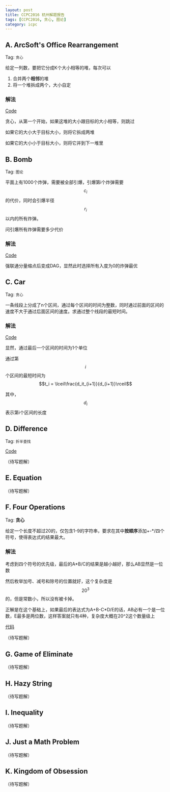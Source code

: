 ```yaml
---
layout: post
title: CCPC2016 杭州解题报告
tags: [CCPC2016, 贪心, 图论]
category: icpc
---
```


## A. ArcSoft's Office Rearrangement

Tag: `贪心`

给定一列数，要把它分成K个大小相等的堆，每次可以

1. 合并两个**相邻**的堆
2. 将一个堆拆成两个，大小自定

### 解法

[Code](https://github.com/erjiaqing/my_solutions/blob/master/Regional/2016/CCPC_Hangzhou/a.cpp)

贪心，从第一个开始，如果这堆的大小跟目标的大小相等，则跳过

如果它的大小大于目标大小，则将它拆成两堆

如果它的大小小于目标大小，则将它并到下一堆里

## B. Bomb

Tag: `图论`

平面上有1000个炸弹，需要被全部引爆，引爆第i个炸弹需要$$c_i$$的代价，同时会引爆半径$$r_i$$以内的所有炸弹。

问引爆所有炸弹需要多少代价

### 解法

[Code](https://github.com/erjiaqing/my_solutions/blob/master/Regional/2016/CCPC_Hangzhou/b.cpp)

强联通分量缩点后变成DAG，显然此时选择所有入度为0的炸弹最优

## C. Car

Tag: `贪心`

一条线段上分成了n个区间，通过每个区间的时间为整数，同时通过前面的区间的速度不大于通过后面区间的速度。求通过整个线段的最短时间。

### 解法

[Code](https://github.com/erjiaqing/my_solutions/blob/master/Regional/2016/CCPC_Hangzhou/c.cpp)

显然，通过最后一个区间的时间为1个单位

通过第$$i$$个区间的最短时间为$$t_i = \lceil\frac{d_it_{i+1}}{d_{i+1}}\rceil$$

其中，$$d_i$$表示第i个区间的长度

## D. Difference

Tag: `折半查找`

[Code](https://github.com/erjiaqing/my_solutions/blob/master/Regional/2016/CCPC_Hangzhou/d.cpp)

（待写题解）

## E. Equation

（待写题解）

## F. Four Operations

Tag: **贪心**

给定一个长度不超过20的，仅包含1-9的字符串，要求在其中**按顺序**添加+-*/四个符号，使得表达式的结果最大。

### 解法

考虑到四个符号的优先级，最后的A*B/C的结果是越小越好，那么AB显然是一位数

然后枚举加号、减号和除号的位置就好，这个复杂度是$$20^3$$的，但是常数小，所以没有被卡掉。

正解是在这个基础上，如果最后的表达式为A+B-C*D/E的话，AB必有一个是一位数，E最多是两位数，这样答案就只有4种，复杂度大概在20^2这个数量级上

[代码](https://github.com/erjiaqing/my_solutions/blob/master/Regional/2016/CCPC_Hangzhou/f.cpp)

（待写题解）

## G. Game of Eliminate

（待写题解）

## H. Hazy String

（待写题解）

## I. Inequality

（待写题解）

## J. Just a Math Problem

（待写题解）

## K. Kingdom of Obsession

（待写题解）
